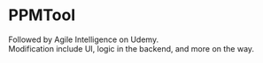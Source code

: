 # PPMTool
Followed by Agile Intelligence on Udemy.</br>
Modification include UI, logic in the backend, and more on the way.
